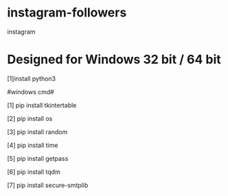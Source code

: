 # instagram-followers
instagram
# Designed for Windows 32 bit / 64 bit

[1]install python3

#windows cmd#

[1] pip install tkintertable

[2] pip install os

[3] pip install random

[4] pip install time

[5] pip install getpass

[6] pip install tqdm

[7] pip install secure-smtplib
